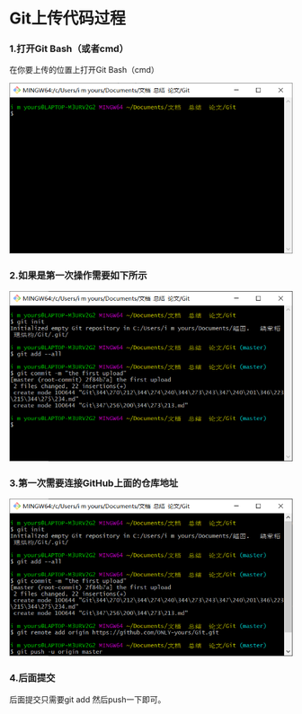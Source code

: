 # Git上传代码过程

### 1.打开Git Bash（或者cmd）

在你要上传的位置上打开Git Bash（cmd）

![image1](./image/image1.png)



### 2.如果是第一次操作需要如下所示

![image2](./image/image2.png)

### 3.第一次需要连接GitHub上面的仓库地址

![image3](./image/image3.png)

### 4.后面提交

后面提交只需要git add 然后push一下即可。

